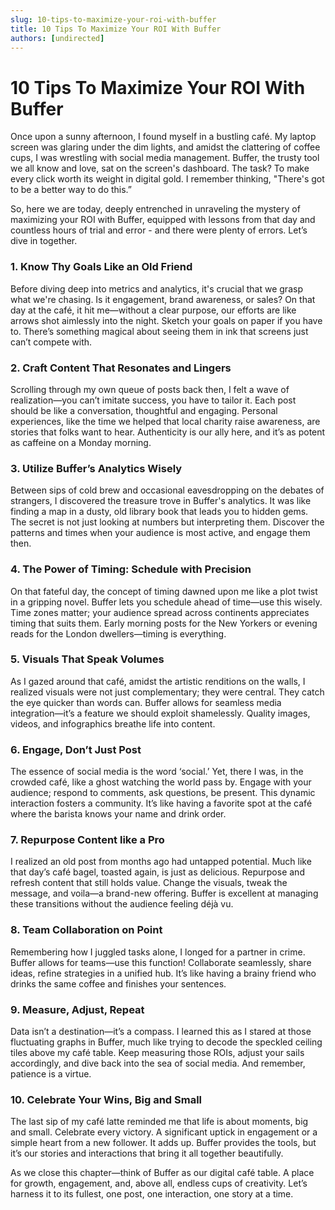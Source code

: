 ```yaml
---
slug: 10-tips-to-maximize-your-roi-with-buffer
title: 10 Tips To Maximize Your ROI With Buffer
authors: [undirected]
---
```



# 10 Tips To Maximize Your ROI With Buffer

Once upon a sunny afternoon, I found myself in a bustling café. My laptop screen was glaring under the dim lights, and amidst the clattering of coffee cups, I was wrestling with social media management. Buffer, the trusty tool we all know and love, sat on the screen's dashboard. The task? To make every click worth its weight in digital gold. I remember thinking, "There's got to be a better way to do this.”

So, here we are today, deeply entrenched in unraveling the mystery of maximizing your ROI with Buffer, equipped with lessons from that day and countless hours of trial and error - and there were plenty of errors. Let’s dive in together.

### 1. **Know Thy Goals Like an Old Friend**

Before diving deep into metrics and analytics, it's crucial that we grasp what we're chasing. Is it engagement, brand awareness, or sales? On that day at the café, it hit me—without a clear purpose, our efforts are like arrows shot aimlessly into the night. Sketch your goals on paper if you have to. There’s something magical about seeing them in ink that screens just can’t compete with.

### 2. **Craft Content That Resonates and Lingers**

Scrolling through my own queue of posts back then, I felt a wave of realization—you can’t imitate success, you have to tailor it. Each post should be like a conversation, thoughtful and engaging. Personal experiences, like the time we helped that local charity raise awareness, are stories that folks want to hear. Authenticity is our ally here, and it’s as potent as caffeine on a Monday morning.

### 3. **Utilize Buffer’s Analytics Wisely**

Between sips of cold brew and occasional eavesdropping on the debates of strangers, I discovered the treasure trove in Buffer's analytics. It was like finding a map in a dusty, old library book that leads you to hidden gems. The secret is not just looking at numbers but interpreting them. Discover the patterns and times when your audience is most active, and engage them then.

### 4. **The Power of Timing: Schedule with Precision**

On that fateful day, the concept of timing dawned upon me like a plot twist in a gripping novel. Buffer lets you schedule ahead of time—use this wisely. Time zones matter; your audience spread across continents appreciates timing that suits them. Early morning posts for the New Yorkers or evening reads for the London dwellers—timing is everything.

### 5. **Visuals That Speak Volumes**

As I gazed around that café, amidst the artistic renditions on the walls, I realized visuals were not just complementary; they were central. They catch the eye quicker than words can. Buffer allows for seamless media integration—it’s a feature we should exploit shamelessly. Quality images, videos, and infographics breathe life into content.

### 6. **Engage, Don’t Just Post**

The essence of social media is the word ‘social.’ Yet, there I was, in the crowded café, like a ghost watching the world pass by. Engage with your audience; respond to comments, ask questions, be present. This dynamic interaction fosters a community. It’s like having a favorite spot at the café where the barista knows your name and drink order.

### 7. **Repurpose Content like a Pro**

I realized an old post from months ago had untapped potential. Much like that day’s café bagel, toasted again, is just as delicious. Repurpose and refresh content that still holds value. Change the visuals, tweak the message, and voila—a brand-new offering. Buffer is excellent at managing these transitions without the audience feeling déjà vu.

### 8. **Team Collaboration on Point**

Remembering how I juggled tasks alone, I longed for a partner in crime. Buffer allows for teams—use this function! Collaborate seamlessly, share ideas, refine strategies in a unified hub. It’s like having a brainy friend who drinks the same coffee and finishes your sentences.

### 9. **Measure, Adjust, Repeat**

Data isn’t a destination—it’s a compass. I learned this as I stared at those fluctuating graphs in Buffer, much like trying to decode the speckled ceiling tiles above my café table. Keep measuring those ROIs, adjust your sails accordingly, and dive back into the sea of social media. And remember, patience is a virtue.

### 10. **Celebrate Your Wins, Big and Small**

The last sip of my café latte reminded me that life is about moments, big and small. Celebrate every victory. A significant uptick in engagement or a simple heart from a new follower. It adds up. Buffer provides the tools, but it’s our stories and interactions that bring it all together beautifully.

As we close this chapter—think of Buffer as our digital café table. A place for growth, engagement, and, above all, endless cups of creativity. Let’s harness it to its fullest, one post, one interaction, one story at a time.
